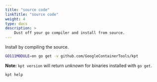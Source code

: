 ```yaml
---
title: "source code"
linkTitle: "source code"
weight: 4
type: docs
description: >
    Dust off your go compiler and install from source.
---
```


Install by compiling the source.

```sh
GO111MODULE=on go get -v github.com/GoogleContainerTools/kpt
```

**Note:** `kpt version` will return *unknown* for binaries installed
with `go get`.

```sh
kpt help
```
